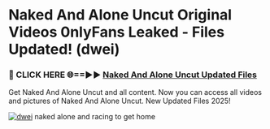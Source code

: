 # Naked And Alone Uncut Original Videos 0nlyFans Leaked - Files Updated! (dwei)

<h3>🔴 CLICK HERE 🌐==►► <a href="https://tinyurl.com/yckcrads" rel="nofollow">Naked And Alone Uncut Updated Files</a></h3>

Get Naked And Alone Uncut and all content. Now you can access all videos and pictures of Naked And Alone Uncut. New Updated Files 2025!

[![dwei](https://i.imgur.com/hpKpOFt.gif)](https://tinyurl.com/yckcrads)
naked alone and racing to get home